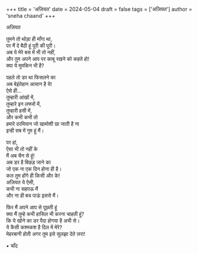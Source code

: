 +++ title = 'अज़ियत'
date = 2024-05-04
draft = false
tags = ['अज़ियत']
author = 'sneha chaand' +++

अज़ियत

तुमने तो थोड़ा ही माँगा था,\
पर मैं दे बैठी हूं पूरी की पूरी।\
अब ये मेरे बस में भी तो नहीं,\
और तुम अपने आप पर काबू रखने को कहते हो!\
क्या ये मुमकिन भी है?

पहले तो डर था फिसलने का\
अब बेइंतेहान आसान है ये!\
ऐसे ही...\
तुम्हारी आंखों में,\
तुम्हारे इन लफ्जों में,\
तुम्हारी हसी में,\
और कभी कभी तो\
हमारे दरमियान जो खामोशी छा जाती है ना\
इन्ही सब में गुम हूं मैं।

पर हां,\
ऐसा भी तो नहीं के\
मैं अब चैन से हूं!\
अब डर है बिछड़ जाने का\
जो एक ना एक दिन होना ही है।\
कल तुम होंगे ही किसी और के!\
अज़ियत ये ऐसी,\
कभी ना सहपऊ मैं\
और ना ही बच पाऊं इससे मैं।

फिर मैं अपने आप से पूछती हूं\
क्या मैं तुम्हे कभी हासिल भी करना चाहती हूं?\
कि ये खोने का डर पैदा होगया है अभी से।\
ये कैसी कश्मकश है दिल में मेरे?\
मेहरबानी होती अगर तुम इसे सुलझा देते ज़रा!

• चाँद
